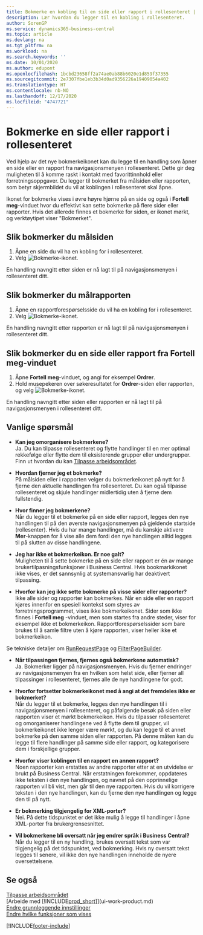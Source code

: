 ```yaml
---
title: Bokmerke en kobling til en side eller rapport i rollesenteret | Microsoft-dokumentasjon
description: Lær hvordan du legger til en kobling i rollesenteret.
author: SorenGP
ms.service: dynamics365-business-central
ms.topic: article
ms.devlang: na
ms.tgt_pltfrm: na
ms.workload: na
ms.search.keywords: ''
ms.date: 10/01/2020
ms.author: edupont
ms.openlocfilehash: 1bcbd23658ff2a74ae0ab88b6020e1d859f37355
ms.sourcegitcommit: 2e7307fbe1eb3b34d0ad9356226a19409054a402
ms.translationtype: HT
ms.contentlocale: nb-NO
ms.lasthandoff: 12/17/2020
ms.locfileid: "4747721"
---
```

# <a name="bookmark-a-page-or-report-on-your-role-center"></a>Bokmerke en side eller rapport i rollesenteret
Ved hjelp av det nye bokmerkeikonet kan du legge til en handling som åpner en side eller en rapport fra navigasjonsmenyen i rollesenteret. Dette gir deg muligheten til å komme raskt i kontakt med favorittinnhold eller forretningsoppgaver. Du legger til bokmerket fra målsiden eller rapporten, som betyr skjermbildet du vil at koblingen i rollesenteret skal åpne.

Ikonet for bokmerke vises i øvre høyre hjørne på en side og også i **Fortell meg**-vinduet hvor du effektivt kan sette bokmerke på flere sider eller rapporter. Hvis det allerede finnes et bokmerke for siden, er ikonet mørkt, og verktøytipet viser "Bokmerket".

## <a name="to-bookmark-the-target-page"></a>Slik bokmerker du målsiden
1. Åpne en side du vil ha en kobling for i rollesenteret.
2. Velg ![Bokmerke](media/ui_bookmark_icon.png "Bokmerke")-ikonet.

En handling navngitt etter siden er nå lagt til på navigasjonsmenyen i rollesenteret ditt.

## <a name="to-bookmark-the-target-report"></a>Slik bokmerker du målrapporten
1. Åpne en rapportforespørselsside du vil ha en kobling for i rollesenteret.
2. Velg ![Bokmerke](media/ui_bookmark_icon.png "Bokmerke")-ikonet.

En handling navngitt etter rapporten er nå lagt til på navigasjonsmenyen i rollesenteret ditt.

## <a name="to-bookmark-a-page-or-report-from-the-tell-me-window"></a>Slik bokmerker du en side eller rapport fra Fortell meg-vinduet
1. Åpne **Fortell meg**-vinduet, og angi for eksempel **Ordrer**.
2. Hold musepekeren over søkeresultatet for **Ordrer**-siden eller rapporten, og velg ![Bokmerke](media/ui_bookmark_icon.png "Bokmerke")-ikonet.

En handling navngitt etter siden eller rapporten er nå lagt til på navigasjonsmenyen i rollesenteret ditt.


## <a name="frequently-asked-questions"></a>Vanlige spørsmål  

- **Kan jeg omorganisere bokmerkene?**  
Ja. Du kan tilpasse rollesenteret og flytte handlinger til en mer optimal rekkefølge eller flytte dem til eksisterende grupper eller undergrupper.  
Finn ut hvordan du kan [Tilpasse arbeidsområdet](ui-personalization-user.md).

- **Hvordan fjerner jeg et bokmerke?**  
På målsiden eller i rapporten velger du bokmerkeikonet på nytt for å fjerne den aktuelle handlingen fra rollesenteret. Du kan også tilpasse rollesenteret og skjule handlinger midlertidig uten å fjerne dem fullstendig.

- **Hvor finner jeg bokmerkene?**  
Når du legger til et bokmerke på en side eller rapport, legges den nye handlingen til på den øverste navigasjonsmenyen på gjeldende startside (rollesenter). Hvis du har mange handlinger, må du kanskje aktivere **Mer**-knappen for å vise alle dem fordi den nye handlingen alltid legges til på slutten av disse handlingene.
<!-- Should we add a screenshot here? -->

- **Jeg har ikke et bokmerkeikon. Er noe galt?**  
Muligheten til å sette bokmerke på en side eller rapport er én av mange brukertilpasningsfunksjoner i Business Central. Hvis bookmarkikonet ikke vises, er det sannsynlig at systemansvarlig har deaktivert tilpassing.

- **Hvorfor kan jeg ikke sette bokmerke på visse sider eller rapporter?**  
Ikke alle sider og rapporter kan bokmerkes. Når en side eller en rapport kjøres innenfor en spesiell kontekst som styres av forretningsprogrammet, vises ikke bokmerkeikonet. Sider som ikke finnes i **Fortell meg** -vinduet, men som startes fra andre steder, viser for eksempel ikke et bokmerkeikon. Rapportforespørselssider som bare brukes til å samle filtre uten å kjøre rapporten, viser heller ikke et bokmerkeikon.

Se tekniske detaljer om [RunRequestPage](https://docs.microsoft.com/dynamics365/business-central/dev-itpro/developer/methods-auto/report/reportinstance-runrequestpage-method) og [FilterPageBuilder](https://docs.microsoft.com/dynamics365/business-central/dev-itpro/developer/methods-auto/filterpagebuilder/filterpagebuilder-data-type).

- **Når tilpassingen fjernes, fjernes også bokmerkene automatisk?**  
Ja. Bokmerker ligger på navigasjonsmenyen. Hvis du fjerner endringer av navigasjonsmenyen fra en hvilken som helst side, eller fjerner all tilpassinger i rollesenteret, fjernes alle de nye handlingene for godt.

- **Hvorfor fortsetter bokmerkeikonet med å angi at det fremdeles ikke er bokmerket?**  
Når du legger til et bokmerke, legges den nye handlingen til i navigasjonsmenyen i rollesenteret, og påfølgende besøk på siden eller rapporten viser et mørkt bokmerkeikon. Hvis du tilpasser rollesenteret og omorganiserer handlingene ved å flytte dem til grupper, vil bokmerkeikonet ikke lenger være mørkt, og du kan legge til et annet bokmerke på den samme siden eller rapporten. På denne måten kan du legge til flere handlinger på samme side eller rapport, og kategorisere dem i forskjellige grupper.

- **Hvorfor viser koblingen til en rapport en annen rapport?**  
Noen rapporter kan erstattes av andre rapporter etter at en utvidelse er brukt på Business Central. Når erstatningen forekommer, oppdateres ikke teksten i den nye handlingen, og navnet på den opprinnelige rapporten vil bli vist, men går til den nye rapporten. Hvis du vil korrigere teksten i den nye handlingen, kan du fjerne den nye handlingen og legge den til på nytt.
<!-- For more information on report substitution, see this link UNAVAILABLE AT THIS TIME -->

- **Er bokmerking tilgjengelig for XML-porter?**  
Nei. På dette tidspunktet er det ikke mulig å legge til handlinger i åpne XML-porter fra brukergrensesnittet.

- **Vil bokmerkene bli oversatt når jeg endrer språk i Business Central?**  
Når du legger til en ny handling, brukes oversatt tekst som var tilgjengelig på det tidspunktet, ved bokmerking. Hvis ny oversatt tekst legges til senere, vil ikke den nye handlingen inneholde de nyere oversettelsene.


## <a name="see-also"></a>Se også
[Tilpasse arbeidsområdet](ui-personalization-user.md)  
[Arbeide med [!INCLUDE[prod_short](includes/prod_short.md)]](ui-work-product.md)  
[Endre grunnleggende innstillinger](ui-change-basic-settings.md)  
[Endre hvilke funksjoner som vises](ui-experiences.md)  


[!INCLUDE[footer-include](includes/footer-banner.md)]